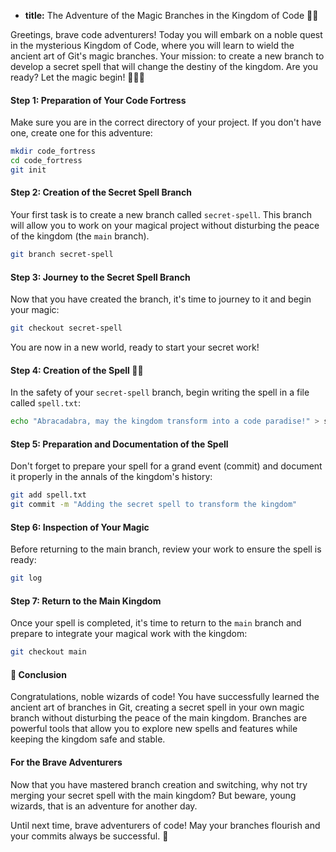 * **title:** The Adventure of the Magic Branches in the Kingdom of Code 🌈👾

Greetings, brave code adventurers! Today you will embark on a noble quest in the mysterious Kingdom of Code, where you will learn to wield the ancient art of Git's magic branches. Your mission: to create a new branch to develop a secret spell that will change the destiny of the kingdom. Are you ready? Let the magic begin! 🧙‍♂️✨

#### Step 1: Preparation of Your Code Fortress

Make sure you are in the correct directory of your project. If you don't have one, create one for this adventure:

```bash
mkdir code_fortress
cd code_fortress
git init
```

#### Step 2: Creation of the Secret Spell Branch

Your first task is to create a new branch called `secret-spell`. This branch will allow you to work on your magical project without disturbing the peace of the kingdom (the `main` branch).

```bash
git branch secret-spell
```

#### Step 3: Journey to the Secret Spell Branch

Now that you have created the branch, it's time to journey to it and begin your magic:

```bash
git checkout secret-spell
```

You are now in a new world, ready to start your secret work!

#### Step 4: Creation of the Spell 📜✨

In the safety of your `secret-spell` branch, begin writing the spell in a file called `spell.txt`:

```bash
echo "Abracadabra, may the kingdom transform into a code paradise!" > spell.txt
```

#### Step 5: Preparation and Documentation of the Spell

Don't forget to prepare your spell for a grand event (commit) and document it properly in the annals of the kingdom's history:

```bash
git add spell.txt
git commit -m "Adding the secret spell to transform the kingdom"
```

#### Step 6: Inspection of Your Magic

Before returning to the main branch, review your work to ensure the spell is ready:

```bash
git log
```

#### Step 7: Return to the Main Kingdom

Once your spell is completed, it's time to return to the `main` branch and prepare to integrate your magical work with the kingdom:

```bash
git checkout main
```

#### 🤔 Conclusion

Congratulations, noble wizards of code! You have successfully learned the ancient art of branches in Git, creating a secret spell in your own magic branch without disturbing the peace of the main kingdom. Branches are powerful tools that allow you to explore new spells and features while keeping the kingdom safe and stable.

#### For the Brave Adventurers

Now that you have mastered branch creation and switching, why not try merging your secret spell with the main kingdom? But beware, young wizards, that is an adventure for another day.

Until next time, brave adventurers of code! May your branches flourish and your commits always be successful. 🌟